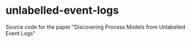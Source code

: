 # unlabelled-event-logs
Source code for the paper "Discovering Process Models from Unlabelled Event Logs"
